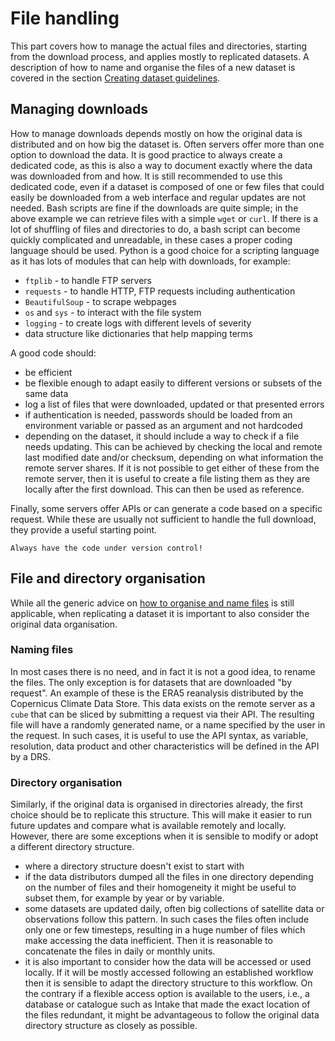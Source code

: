# File handling

This part covers how to manage the actual files and directories, starting from the download process, and applies mostly to replicated datasets. A description of how to name and organise the files of a new dataset is covered in the section [Creating dataset guidelines](../create/create-intro.md). 

## Managing downloads

How to manage downloads depends mostly on how the original data is distributed and on how big the dataset is. Often servers offer more than one option to download the data. 
It is good practice to always create a dedicated code, as this is also a way to document exactly where the data was downloaded from and how. 
It is still recommended to use this dedicated code, even if a dataset is composed of one or few files that could easily be downloaded from a web interface and regular updates are not needed.
Bash scripts are fine if the downloads are quite simple; in the above example we can retrieve files with a simple `wget` or `curl`. If there is a lot of shuffling of files and directories to do, a bash script can become quickly complicated and unreadable, in these cases a proper coding language should be used. 
Python is a good choice for a scripting language as it has lots of modules that can help with downloads, for example:
   * `ftplib` - to handle FTP servers
   * `requests` - to handle HTTP, FTP requests including authentication
   * `BeautifulSoup` - to scrape webpages
   * `os` and `sys` - to interact with the file system
   * `logging` - to create logs with different levels of severity 
   * data structure like dictionaries that help mapping terms

A good code should:
  * be efficient
  * be flexible enough to adapt easily to different versions or subsets of the same data
  * log a list of files that were downloaded, updated or that presented errors
  * if authentication is needed, passwords should be loaded from an environment variable or passed as an argument and not hardcoded
  * depending on the dataset, it should include a way to check if a file needs updating. This can be achieved by checking the local and remote last modified date and/or checksum, depending on what information the remote server shares. If it is not possible to get either of these from the remote server, then it is useful to create a file listing them as they are locally after the first download. This can then be used as reference.  

Finally, some servers offer APIs or can generate a code based on a specific request. While these are usually not sufficient to handle the full download, they provide a useful starting point.

```{warning}
Always have the code under version control!
```

## File and directory organisation

While all the generic advice on [how to organise and name files](../tech/drs-names.md) is still applicable, when replicating a dataset it is important to also consider the original data organisation. 

### Naming files

In most cases there is no need, and in fact it is not a good idea, to rename the files. The only exception is for datasets that are downloaded "by request". An example of these is the ERA5 reanalysis distributed by the Copernicus Climate Data Store. This data exists on the remote server as a `cube` that can be sliced by submitting a request via their API. The resulting file will have a randomly generated name, or a name specified by the user in the request.
In such cases, it is useful to use the API syntax, as variable, resolution, data product and other characteristics will be defined in the API by a DRS.

### Directory organisation

Similarly, if the original data is organised in directories already, the first choice should be to replicate this structure. This will make it easier to run future updates and compare what is available remotely and locally.
However, there are some exceptions when it is sensible to modify or adopt a different directory structure.
 * where a directory structure doesn't exist to start with
 * if the data distributors dumped all the files in one directory depending on the number of files and their homogeneity it might be useful to subset them, for example by year or by variable.
 * some datasets are updated daily, often big collections of satellite data or observations follow this pattern. In such cases the files often include only one or few timesteps, resulting in a huge number of files which make accessing the data inefficient. Then it is reasonable to concatenate the files in daily or monthly units.
 * it is also important to consider how the data will be accessed or used locally. If it will be mostly accessed following an established workflow then it is sensible to adapt the directory structure to this workflow. On the contrary if a flexible access option is available to the users, i.e., a database or catalogue such as Intake that made the exact location of the files redundant, it might be advantageous to follow the original data directory structure as closely as possible. 

